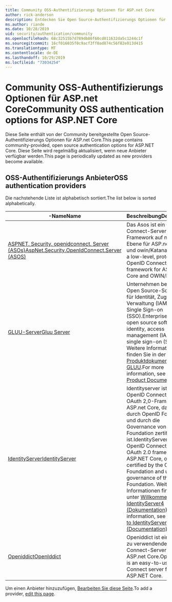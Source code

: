 ```yaml
---
title: Community OSS-Authentifizierungs Optionen für ASP.net Core
author: rick-anderson
description: Entdecken Sie Open Source-Authentifizierungs Optionen für ASP.net Core.
ms.author: riande
ms.date: 10/28/2019
uid: security/authentication/community
ms.openlocfilehash: 68c32515b7d789db86f60cd011632da5c1244c1f
ms.sourcegitcommit: 16cf016035f0c9acf3ff0ad874c56f82e013d415
ms.translationtype: MT
ms.contentlocale: de-DE
ms.lasthandoff: 10/29/2019
ms.locfileid: "73034254"
---
```

# <a name="community-oss-authentication-options-for-aspnet-core"></a><span data-ttu-id="4d46f-103">Community OSS-Authentifizierungs Optionen für ASP.net Core</span><span class="sxs-lookup"><span data-stu-id="4d46f-103">Community OSS authentication options for ASP.NET Core</span></span>

<span data-ttu-id="4d46f-104">Diese Seite enthält von der Community bereitgestellte Open Source-Authentifizierungs Optionen für ASP.net Core.</span><span class="sxs-lookup"><span data-stu-id="4d46f-104">This page contains community-provided, open source authentication options for ASP.NET Core.</span></span> <span data-ttu-id="4d46f-105">Diese Seite wird regelmäßig aktualisiert, wenn neue Anbieter verfügbar werden.</span><span class="sxs-lookup"><span data-stu-id="4d46f-105">This page is periodically updated as new providers become available.</span></span>

## <a name="oss-authentication-providers"></a><span data-ttu-id="4d46f-106">OSS-Authentifizierungs Anbieter</span><span class="sxs-lookup"><span data-stu-id="4d46f-106">OSS authentication providers</span></span>

<span data-ttu-id="4d46f-107">Die nachstehende Liste ist alphabetisch sortiert.</span><span class="sxs-lookup"><span data-stu-id="4d46f-107">The list below is sorted alphabetically.</span></span>

| <span data-ttu-id="4d46f-108">-Name</span><span class="sxs-lookup"><span data-stu-id="4d46f-108">Name</span></span> | <span data-ttu-id="4d46f-109">Beschreibung</span><span class="sxs-lookup"><span data-stu-id="4d46f-109">Description</span></span> |
| ---- | ----------- |
| [<span data-ttu-id="4d46f-110">ASPNET. Security. openidconnect. Server (ASOs)</span><span class="sxs-lookup"><span data-stu-id="4d46f-110">AspNet.Security.OpenIdConnect.Server (ASOS)</span></span>](https://github.com/aspnet-contrib/AspNet.Security.OpenIdConnect.Server) | <span data-ttu-id="4d46f-111">Das Asos ist ein OpenID Connect-Server Framework auf niedriger Ebene für ASP.net Core und owin/Katana.</span><span class="sxs-lookup"><span data-stu-id="4d46f-111">ASOS is a low-level, protocol-first OpenID Connect server framework for ASP.NET Core and OWIN/Katana.</span></span> |
| [<span data-ttu-id="4d46f-112">GLUU-Server</span><span class="sxs-lookup"><span data-stu-id="4d46f-112">Gluu Server</span></span>](https://gluu.org/) | <span data-ttu-id="4d46f-113">Unternehmen bereit, Open Source-Software für Identität, Zugriffs Verwaltung (IAM) und Single Sign-on (SSO).</span><span class="sxs-lookup"><span data-stu-id="4d46f-113">Enterprise ready, open source software for identity, access management (IAM), and single sign-on (SSO).</span></span> <span data-ttu-id="4d46f-114">Weitere Informationen finden Sie in der [Produktdokumentation zu GLUU](https://gluu.org/docs/).</span><span class="sxs-lookup"><span data-stu-id="4d46f-114">For more information, see the [Gluu Product Documentation](https://gluu.org/docs/).</span></span> |
| [<span data-ttu-id="4d46f-115">IdentityServer</span><span class="sxs-lookup"><span data-stu-id="4d46f-115">IdentityServer</span></span>](https://identityserver.io/) | <span data-ttu-id="4d46f-116">Identityserver ist ein OpenID Connect-und OAuth 2,0-Framework für ASP.net Core, das offiziell durch OpenID Foundation und durch die Governance von .Net Foundation zertifiziert ist.</span><span class="sxs-lookup"><span data-stu-id="4d46f-116">IdentityServer is an OpenID Connect and OAuth 2.0 framework for ASP.NET Core, officially certified by the OpenID Foundation and under governance of the .NET Foundation.</span></span> <span data-ttu-id="4d46f-117">Weitere Informationen finden Sie unter [Willkommen bei IdentityServer4 (Dokumentation)](https://identityserver4.readthedocs.io/en/latest/).</span><span class="sxs-lookup"><span data-stu-id="4d46f-117">For more information, see [Welcome to IdentityServer4 (Documentation)](https://identityserver4.readthedocs.io/en/latest/).</span></span> |
| [<span data-ttu-id="4d46f-118">Openiddict</span><span class="sxs-lookup"><span data-stu-id="4d46f-118">OpenIddict</span></span>](https://github.com/openiddict/openiddict-core) | <span data-ttu-id="4d46f-119">Openiddict ist ein einfach zu verwendende OpenID Connect-Server für ASP.net Core.</span><span class="sxs-lookup"><span data-stu-id="4d46f-119">OpenIddict is an easy-to-use OpenID Connect server for ASP.NET Core.</span></span> |

<span data-ttu-id="4d46f-120">Um einen Anbieter hinzuzufügen, [Bearbeiten Sie diese Seite](https://github.com/login?return_to=https%3A%2F%2Fgithub.com%2Faspnet%2FDocs%2Fedit%2Fmaster%2Faspnetcore%2Fsecurity%2Fauthentication%2Fcommunity.md).</span><span class="sxs-lookup"><span data-stu-id="4d46f-120">To add a provider, [edit this page](https://github.com/login?return_to=https%3A%2F%2Fgithub.com%2Faspnet%2FDocs%2Fedit%2Fmaster%2Faspnetcore%2Fsecurity%2Fauthentication%2Fcommunity.md).</span></span>
